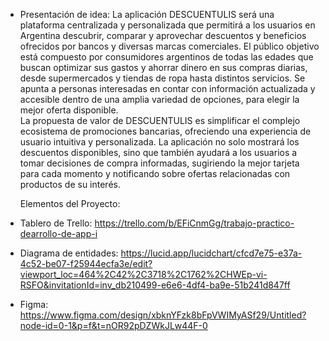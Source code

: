 - Presentación de idea:
  La aplicación DESCUENTULIS será una plataforma centralizada y personalizada que permitirá a los usuarios en Argentina descubrir, comparar y aprovechar descuentos y beneficios ofrecidos por bancos y diversas marcas comerciales.
El público objetivo está compuesto por consumidores argentinos de todas las edades que buscan optimizar sus gastos y ahorrar dinero en sus compras diarias, desde supermercados y tiendas de ropa hasta distintos servicios. Se apunta a personas interesadas en contar con información actualizada y accesible dentro de una amplia variedad de opciones, para elegir la mejor oferta disponible.  
  La propuesta de valor de DESCUENTULIS es simplificar el complejo ecosistema de promociones bancarias, ofreciendo una experiencia de usuario intuitiva y personalizada. La   aplicación no solo mostrará los descuentos disponibles, sino que también ayudará a los usuarios a tomar decisiones de compra informadas, sugiriendo la mejor tarjeta para cada momento y notificando sobre ofertas relacionadas con productos de su interés.

  Elementos del Proyecto:
- Tablero de Trello: https://trello.com/b/EFiCnmGg/trabajo-practico-dearrollo-de-app-i 
- Diagrama de entidades: https://lucid.app/lucidchart/cfcd7e75-e37a-4c52-be07-f25944ecfa3e/edit?viewport_loc=464%2C42%2C3718%2C1762%2CHWEp-vi-RSFO&invitationId=inv_db210499-e6e6-4df4-ba9e-51b241d847ff 
- Figma: https://www.figma.com/design/xbknYFzk8bFpVWIMyASf29/Untitled?node-id=0-1&p=f&t=nOR92pDZWkJLw44F-0 
